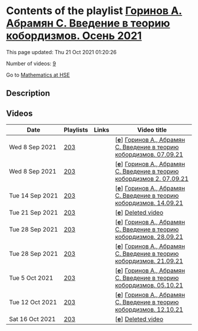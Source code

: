 # Contents of the playlist [Горинов А. Абрамян С. Введение в теорию кобордизмов. Осень 2021](https://www.youtube.com/playlist?list=PLq3E5oubNNoD888S6OstxN0whZbWAcvdi)

This page updated: Thu 21 Oct 2021 01:20:26

Number of videos: [9](#videos)

Go to [Mathematics at HSE](../README.md)

## Description



## Videos

|Date|Playlists|Links|Video title|
|---|---|---|---|
| Wed&nbsp;8&nbsp;Sep&nbsp;2021 | [203](../playlists/203 "Горинов А. Абрамян С. Введение в теорию кобордизмов. Осень 2021") |  | [[**e**](https://studio.youtube.com/video/ZqDuxG2FqEA/edit "Edit")] [Горинов А., Абрамян С. Введение в теорию кобордизмов. 07.09.21](https://www.youtube.com/watch?v=ZqDuxG2FqEA&list=PLq3E5oubNNoD888S6OstxN0whZbWAcvdi) |
| Wed&nbsp;8&nbsp;Sep&nbsp;2021 | [203](../playlists/203 "Горинов А. Абрамян С. Введение в теорию кобордизмов. Осень 2021") |  | [[**e**](https://studio.youtube.com/video/ePYVgjORKxE/edit "Edit")] [Горинов А., Абрамян С. Введение в теорию кобордизмов 2. 07.09.21](https://www.youtube.com/watch?v=ePYVgjORKxE&list=PLq3E5oubNNoD888S6OstxN0whZbWAcvdi) |
| Tue&nbsp;14&nbsp;Sep&nbsp;2021 | [203](../playlists/203 "Горинов А. Абрамян С. Введение в теорию кобордизмов. Осень 2021") |  | [[**e**](https://studio.youtube.com/video/QmYiRYymtOc/edit "Edit")] [Горинов А., Абрамян С. Введение в теорию кобордизмов. 14.09.21](https://www.youtube.com/watch?v=QmYiRYymtOc&list=PLq3E5oubNNoD888S6OstxN0whZbWAcvdi) |
| Tue&nbsp;21&nbsp;Sep&nbsp;2021 | [203](../playlists/203 "Горинов А. Абрамян С. Введение в теорию кобордизмов. Осень 2021") |  | [[**e**](https://studio.youtube.com/video/WW7OTgOzNRw/edit "Edit")] [Deleted video](https://www.youtube.com/watch?v=WW7OTgOzNRw&list=PLq3E5oubNNoD888S6OstxN0whZbWAcvdi "This video is unavailable.") |
| Tue&nbsp;28&nbsp;Sep&nbsp;2021 | [203](../playlists/203 "Горинов А. Абрамян С. Введение в теорию кобордизмов. Осень 2021") |  | [[**e**](https://studio.youtube.com/video/BVh_jc0MNaU/edit "Edit")] [Горинов А., Абрамян С. Введение в теорию кобордизмов. 28.09.21](https://www.youtube.com/watch?v=BVh_jc0MNaU&list=PLq3E5oubNNoD888S6OstxN0whZbWAcvdi) |
| Tue&nbsp;28&nbsp;Sep&nbsp;2021 | [203](../playlists/203 "Горинов А. Абрамян С. Введение в теорию кобордизмов. Осень 2021") |  | [[**e**](https://studio.youtube.com/video/t3b5NqOHuqE/edit "Edit")] [Горинов А., Абрамян С. Введение в теорию кобордизмов. 21.09.21](https://www.youtube.com/watch?v=t3b5NqOHuqE&list=PLq3E5oubNNoD888S6OstxN0whZbWAcvdi) |
| Tue&nbsp;5&nbsp;Oct&nbsp;2021 | [203](../playlists/203 "Горинов А. Абрамян С. Введение в теорию кобордизмов. Осень 2021") |  | [[**e**](https://studio.youtube.com/video/kaj8GEqqEcM/edit "Edit")] [Горинов А., Абрамян С. Введение в теорию кобордизмов. 05.10.21](https://www.youtube.com/watch?v=kaj8GEqqEcM&list=PLq3E5oubNNoD888S6OstxN0whZbWAcvdi) |
| Tue&nbsp;12&nbsp;Oct&nbsp;2021 | [203](../playlists/203 "Горинов А. Абрамян С. Введение в теорию кобордизмов. Осень 2021") |  | [[**e**](https://studio.youtube.com/video/ZQgodjB67ek/edit "Edit")] [Горинов А., Абрамян С. Введение в теорию кобордизмов. 12.10.21](https://www.youtube.com/watch?v=ZQgodjB67ek&list=PLq3E5oubNNoD888S6OstxN0whZbWAcvdi) |
| Sat&nbsp;16&nbsp;Oct&nbsp;2021 | [203](../playlists/203 "Горинов А. Абрамян С. Введение в теорию кобордизмов. Осень 2021") |  | [[**e**](https://studio.youtube.com/video/SUP8EL4I3F4/edit "Edit")] [Deleted video](https://www.youtube.com/watch?v=SUP8EL4I3F4&list=PLq3E5oubNNoD888S6OstxN0whZbWAcvdi "This video is unavailable.") |
